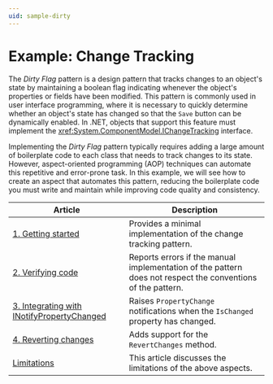 ```yaml
---
uid: sample-dirty
---
```


# Example: Change Tracking

The _Dirty Flag_ pattern is a design pattern that tracks changes to an object's state by maintaining a boolean flag indicating whenever the object's properties or fields have been modified. This pattern is commonly used in user interface programming, where it is necessary to quickly determine whether an object's state has changed so that the `Save` button can be dynamically enabled. In .NET, objects that support this feature must implement the <xref:System.ComponentModel.IChangeTracking> interface.

Implementing the _Dirty Flag_ pattern typically requires adding a large amount of boilerplate code to each class that needs to track changes to its state. However, aspect-oriented programming (AOP) techniques can automate this repetitive and error-prone task. In this example, we will see how to create an aspect that automates this pattern, reducing the boilerplate code you must write and maintain while improving code quality and consistency.

| Article | Description |
| --- | --- |
| [1. Getting started](change-tracking-1/README.md) | Provides a minimal implementation of the change tracking pattern. |
| [2. Verifying code](change-tracking-2/README.md) | Reports errors if the manual implementation of the pattern does not respect the conventions of the pattern. |
| [3. Integrating with INotifyPropertyChanged](change-tracking-3/README.md) | Raises `PropertyChange` notifications when the `IsChanged` property has changed. |
| [4. Reverting changes](change-tracking-4/README.md) | Adds support for the `RevertChanges` method. |
| [Limitations](limitations.md) | This article discusses the limitations of the above aspects. |
